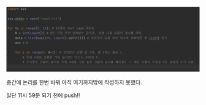 ![image-20220209234711530](homework.assets/image-20220209234711530.png)

중간에 논리를 한번 바꿔 아직 여기까지밖에 작성하지 못했다.

일단 11시 59분 되기 전에 push!!